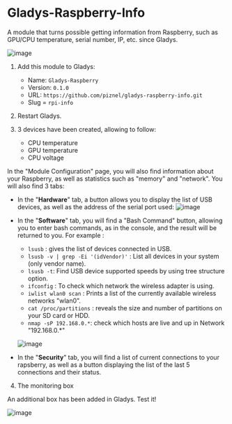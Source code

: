 # Gladys-Raspberry-Info

A module that turns possible getting information from Raspberry, such as GPU/CPU temperature, serial number, IP, etc. since Gladys.

![image](https://user-images.githubusercontent.com/25089531/51909914-08d62d80-23ce-11e9-9bfb-b1003a866393.png)


1. Add this module to Gladys:

   * Name: `Gladys-Raspberry`
   * Version: `0.1.0`
   * URL: `https://github.com/piznel/gladys-raspberry-info.git`
   * Slug = `rpi-info`

2. Restart Gladys.

3. 3 devices have been created, allowing to follow:

     * CPU temperature
     * GPU temperature
     * CPU voltage

In the "Module Configuration" page, you will also find information about your Raspberry, as well as statistics such as "memory" and "network". You will also find 3 tabs:

* In the "**Hardware**" tab, a button allows you to display the list of USB devices, as well as the address of the serial port used:
![image](https://user-images.githubusercontent.com/25089531/51909981-302cfa80-23ce-11e9-99d4-a1363fe44f40.png)

* In the "**Software**" tab, you will find a "Bash Command" button, allowing you to enter bash commands, as in the console, and the result will be returned to you. For example :

  * `lsusb` : gives the list of devices connected in USB.
  * `lsusb -v | grep -Ei '(idVendor)'` : List all devices in your system (only vendor name).
  * `lsusb -t`: Find USB device supported speeds by using tree structure option.
  * `ifconfig` : To check which network the wireless adapter is using.
  * `iwlist wlan0 scan` : Prints a list of the currently available wireless networks "wlan0".
  * `cat /proc/partitions` : reveals the size and number of partitions on your SD card or HDD.
  * `nmap -sP 192.168.0.*`: check which hosts are live and up in Network "192.168.0.*"
  
  
  ![image](https://user-images.githubusercontent.com/25089531/51910065-65394d00-23ce-11e9-93af-16827bab097e.png)

* In the "**Security**" tab, you will find a list of current connections to your rapsberry, as well as a button displaying the list of the last 5 connections and their status.

4. The monitoring box

An additional box has been added in Gladys. Test it!

![image](https://user-images.githubusercontent.com/25089531/51909724-95ccb700-23cd-11e9-94c2-5ba2fd4ff9cd.png)
